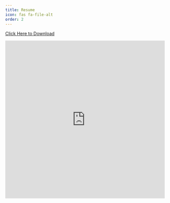 ```yaml
---
title: Resume
icon: fas fa-file-alt 
order: 2
---
```

[Click Here to Download](https://ankushpratap95.github.io/resmue_ankush_pratap.pdf "Download")

<!-- <iframe src="https://ankushpratap95.github.io/resume_ankush_pratap.pdf" frameborder="0" allowfullscreen
      style="position:absolute;top:10;left:0;width:100%;height:200%;"></iframe> -->


<style>
  .resume-iframe {
    position: relative;
    width: 100%;
    height: 500px; /* Adjust the height as per your preference */
  }
</style>

<iframe src="https://ankushpratap95.github.io/resume_ankush_pratap.pdf" frameborder="0" allowfullscreen class="resume-iframe"></iframe>      